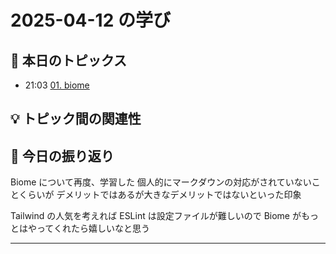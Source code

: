 # 2025-04-12 の学び

## 📝 本日のトピックス

- 21:03 [01. biome](./01-biome/)

## 💡 トピック間の関連性

## 📌 今日の振り返り

Biome について再度、学習した
個人的にマークダウンの対応がされていないことくらいが
デメリットではあるが大きなデメリットではないといった印象

Tailwind の人気を考えれば
ESLint は設定ファイルが難しいので Biome がもっとはやってくれたら嬉しいなと思う

---